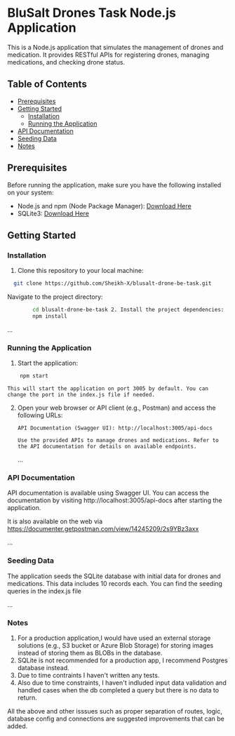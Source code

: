 # BluSalt Drones Task Node.js Application

This is a Node.js application that simulates the management of drones and medication. It provides RESTful APIs for registering drones, managing medications, and checking drone status.

## Table of Contents

- [Prerequisites](#prerequisites)
- [Getting Started](#getting-started)
  - [Installation](#installation)
  - [Running the Application](#running-the-application)
- [API Documentation](#api-documentation)
- [Seeding Data](#seeding-data)
- [Notes](#notes)

## Prerequisites

Before running the application, make sure you have the following installed on your system:

- Node.js and npm (Node Package Manager): [Download Here](https://nodejs.org/)
- SQLite3: [Download Here](https://www.sqlite.org/download.html)

## Getting Started

### Installation

1. Clone this repository to your local machine:

```sh
  git clone https://github.com/Sheikh-X/blusalt-drone-be-task.git
```

Navigate to the project directory:

```sh
        cd blusalt-drone-be-task 2. Install the project dependencies:
        npm install
```

...

### Running the Application

1.  Start the application:

```sh
    npm start
```

    This will start the application on port 3005 by default. You can change the port in the index.js file if needed.

2.  Open your web browser or API client (e.g., Postman) and access the following URLs:

        API Documentation (Swagger UI): http://localhost:3005/api-docs

        Use the provided APIs to manage drones and medications. Refer to the API documentation for details on available endpoints.

    ...

### API Documentation

API documentation is available using Swagger UI. You can access the documentation by visiting http://localhost:3005/api-docs after starting the application.

It is also available on the web via
https://documenter.getpostman.com/view/14245209/2s9YBz3axx

...

### Seeding Data

The application seeds the SQLite database with initial data for drones and medications. This data includes 10 records each. You can find the seeding queries in the index.js file

...

### Notes

1.  For a production application,I would have used an external storage solutions (e.g., S3 bucket or Azure Blob Storage) for storing images instead of storing them as BLOBs in the database.
2.  SQLite is not recommended for a production app, I recommend Postgres database instead.
3.  Due to time contraints I haven't written any tests.
4.  Also due to time constraints, I haven't indluded input data validation and handled cases when the db completed a query but there is no data to return.

All the above and other isssues such as proper separation of routes, logic, database config and connections are suggested improvements that can be added.
